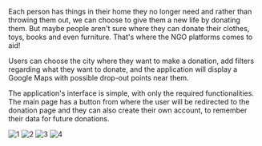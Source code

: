 
Each person has things in their home they no longer need and rather than throwing them out, we can choose to give them a new life by donating them. 
But maybe people aren't sure where they can donate their clothes, toys, books and even furniture. 
That's where the NGO platforms comes to aid! 

Users can choose the city where they want to make a donation, add filters regarding what they want to donate, and the application will display a Google Maps with possible drop-out points near them. 

The application's interface is simple, with only the required functionalities. The main page has a button from where the user will be redirected to the donation page and they can also create their own account, to remember their data for future donations.

![1](https://user-images.githubusercontent.com/93536051/229296861-d4223283-764e-4080-a329-dc8929b4bfab.png)
![2](https://user-images.githubusercontent.com/93536051/229296863-e9b0231a-c1ff-49ef-8e78-83960ae45955.png)
![3](https://user-images.githubusercontent.com/93536051/229296865-b403f8d0-e452-405d-a636-df74b26ef40a.png)
![4](https://user-images.githubusercontent.com/93536051/229296859-ccf6aca2-e854-44dc-87c0-beacf121ea62.png)
